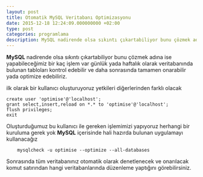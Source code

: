 ```yaml
---
layout: post
title: Otomatik MySQL Veritabanı Optimizasyonu
date: 2015-12-18 12:24:09.000000000 +02:00
type: post
categories: programlama
description: MySQL nadirende olsa sıkıntı çıkartabiliyor bunu çözmek adına ise yapabileceğimiz bir kaç işlem var günlük yada haftalık olarak veritabanında
---
```


**MySQL** nadirende olsa sıkıntı çıkartabiliyor bunu çözmek adına ise yapabileceğimiz bir kaç işlem var günlük yada haftalık olarak veritabanında bulunan tabloları kontrol edebilir ve daha sonrasında tamamen onarabilir yada optimize edebiliriz.

ilk olarak bir kullanıcı oluşturuyoruz yetkileri diğerlerinden farklı olacak

```
create user 'optimise'@'localhost';
grant select,insert,reload on *.* to 'optimise'@'localhost';
flush privileges;
exit
```

Oluşturduğumuz bu kullanıcı ile gereken işlemimizi yapıyoruz herhangi bir kuruluma gerek yok **MySQL** içerisinde hali hazırda bulunan uygulamayı kullanacağız

```
    mysqlcheck -u optimise --optimize --all-databases
```

Sonrasında tüm veritabanınız otomatik olarak denetlenecek ve onarılacak komut satırından hangi veritabanlarında düzenleme yaptığını görebilirsiniz.
